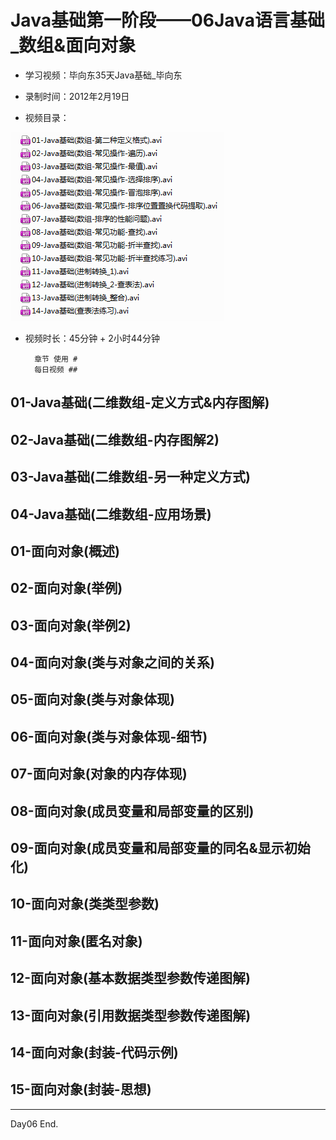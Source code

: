 # Java基础第一阶段——06Java语言基础_数组&面向对象

* 学习视频：毕向东35天Java基础_毕向东
* 录制时间：2012年2月19日


* 视频目录：

![](https://github.com/IvyZh/Java_Learning/blob/master/00_Java%E5%9F%BA%E7%A1%80%E4%B8%80/imgs/QQ%E6%88%AA%E5%9B%BE20161128152699.png)
 
* 视频时长：45分钟 + 2小时44分钟


		章节 使用 # 
		每日视频 ## 


## 01-Java基础(二维数组-定义方式&内存图解)
## 02-Java基础(二维数组-内存图解2)
## 03-Java基础(二维数组-另一种定义方式)
## 04-Java基础(二维数组-应用场景)
## 01-面向对象(概述)
## 02-面向对象(举例)
## 03-面向对象(举例2)
## 04-面向对象(类与对象之间的关系)
## 05-面向对象(类与对象体现)
## 06-面向对象(类与对象体现-细节)
## 07-面向对象(对象的内存体现)
## 08-面向对象(成员变量和局部变量的区别)
## 09-面向对象(成员变量和局部变量的同名&显示初始化)
## 10-面向对象(类类型参数)
## 11-面向对象(匿名对象)
## 12-面向对象(基本数据类型参数传递图解)
## 13-面向对象(引用数据类型参数传递图解)
## 14-面向对象(封装-代码示例)
## 15-面向对象(封装-思想)


---

Day06 End.

 
